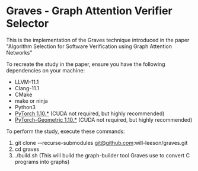 # Graves - Graph Attention Verifier Selector

This is the implementation of the Graves technique introduced in the paper "Algorithm Selection for Software Verification using Graph
Attention Networks"

To recreate the study in the paper, ensure you have the following dependencies on your machine:

- LLVM-11.1
- Clang-11.1
- CMake
- make or ninja
- Python3
- [PyTorch 1.10.*](https://pytorch.org/) (CUDA not required, but highly recommended)
- [PyTorch-Geometric 1.10.*](https://pytorch-geometric.readthedocs.io/en/latest/notes/installation.html) (CUDA not required, but highly recommended)

To perform the study, execute these commands:

1. git clone --recurse-submodules git@github.com:will-leeson/graves.git
2. cd graves
3. ./build.sh (This will build the graph-builder tool Graves use to convert C programs into graphs)
